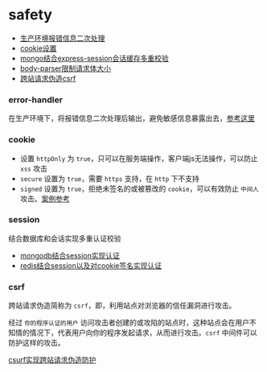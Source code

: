 # safety

- [生产环境报错信息二次处理](#error-handler)
- [cookie设置](#cookie)
- [mongo结合express-session会话缓存多重校验](#session)
- [body-parser限制请求体大小](#limit)
- [跨站请求伪造csrf](#csrf)

### error-handler

在生产环境下，将报错信息二次处理后输出，避免敏感信息暴露出去，[参考这里](https://github.com/sileny/node-demo/tree/main/connect-demo#error-handler)

### cookie

- 设置 `httpOnly` 为 `true`，只可以在服务端操作，客户端js无法操作，可以防止 `xss` 攻击
- `secure` 设置为 `true`，需要 `https` 支持，在 `http` 下不支持
- `signed` 设置为 `true`，拒绝未签名的或被篡改的 `cookie`，可以有效防止 `中间人` 攻击。[案例参考](https://github.com/sileny/node-demo/tree/main/express-middleware#cookie-parser)

### session

结合数据库和会话实现多重认证校验

- [mongodb结合session实现认证](https://github.com/sileny/node-demo/tree/main/session-mongodb)
- [redis结合session以及对cookie签名实现认证](https://github.com/sileny/node-demo/tree/main/session-redis)

### csrf

跨站请求伪造简称为 `csrf`，即，利用站点对浏览器的信任漏洞进行攻击。

经过 `你的程序认证的用户` 访问攻击者创建的或攻陷的站点时，这种站点会在用户不知情的情况下，代表用户向你的程序发起请求，从而进行攻击。`csrf` 中间件可以防护这样的攻击。

[csurf实现跨站请求伪造防护](https://github.com/sileny/node-demo/tree/main/csrf)
